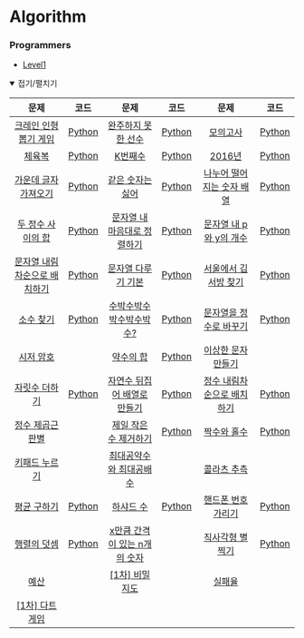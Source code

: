 # Algorithm



### Programmers

* [Level1](https://programmers.co.kr/learn/challenges?tab=all_challenges)

<details open> <summary>접기/펼치기</summary>

|                             문제                             |                             코드                             |                             문제                             |                             코드                             |                             문제                             |                             코드                             |
| :----------------------------------------------------------: | :----------------------------------------------------------: | :----------------------------------------------------------: | :----------------------------------------------------------: | :----------------------------------------------------------: | :----------------------------------------------------------: |
| [크레인 인형뽑기 게임](https://programmers.co.kr/learn/courses/30/lessons/64061?language=python3) | [Python](https://github.com/nonusDev/Algorithm/blob/master/Programmers/Level1/크레인인형뽑기게임.py) | [완주하지 못한 선수](https://programmers.co.kr/learn/courses/30/lessons/42576?language=python3) | [Python](https://github.com/nonusDev/Algorithm/blob/master/Programmers/Level1/완주하지못한선수.py) | [모의고사](https://programmers.co.kr/learn/courses/30/lessons/42840?language=python3) | [Python](https://github.com/nonusDev/Algorithm/blob/master/Programmers/Level1/모의고사.py) |
| [체육복](https://programmers.co.kr/learn/courses/30/lessons/42862?language=python3) | [Python](https://github.com/nonusDev/Algorithm/blob/master/Programmers/Level1/체육복.py) | [K번째수](https://programmers.co.kr/learn/courses/30/lessons/42748?language=python3) | [Python](https://github.com/nonusDev/Algorithm/blob/master/Programmers/Level1/K번째수.py) | [2016년](https://programmers.co.kr/learn/courses/30/lessons/12901?language=python3) | [Python](https://github.com/nonusDev/Algorithm/blob/master/Programmers/Level1/2016년.py) |
| [가운데 글자 가져오기](https://programmers.co.kr/learn/courses/30/lessons/12903?language=python3) | [Python](https://github.com/nonusDev/Algorithm/blob/master/Programmers/Level1/가운데글자가져오기.py) | [같은 숫자는 싫어](https://programmers.co.kr/learn/courses/30/lessons/12906?language=python3) | [Python](https://github.com/nonusDev/Algorithm/blob/master/Programmers/Level1/같은숫자는싫어.py) | [나누어 떨어지는 숫자 배열](https://programmers.co.kr/learn/courses/30/lessons/12910?language=python3) | [Python](https://github.com/nonusDev/Algorithm/blob/master/Programmers/Level1/나누어떨어지는숫자배열.py) |
| [두 정수 사이의 합](https://programmers.co.kr/learn/courses/30/lessons/12912?language=python3) | [Python](https://github.com/nonusDev/Algorithm/blob/master/Programmers/Level1/두정수사이의합.py) | [문자열 내 마음대로 정렬하기](https://programmers.co.kr/learn/courses/30/lessons/12915?language=python3) | [Python](https://github.com/nonusDev/Algorithm/blob/master/Programmers/Level1/문자열내마음대로정렬하기.py) | [문자열 내 p와 y의 개수](https://programmers.co.kr/learn/courses/30/lessons/12916?language=python3) | [Python](https://github.com/nonusDev/Algorithm/blob/master/Programmers/Level1/문자열내p와y의개수.py) |
| [문자열 내림차순으로 배치하기](https://programmers.co.kr/learn/courses/30/lessons/12917?language=python3) | [Python](https://github.com/nonusDev/Algorithm/blob/master/Programmers/Level1/문자열내림차순으로배치하기.py) | [문자열 다루기 기본](https://programmers.co.kr/learn/courses/30/lessons/12918?language=python3) | [Python](https://github.com/nonusDev/Algorithm/blob/master/Programmers/Level1/문자열다루기기본.py) | [서울에서 김서방 찾기](https://programmers.co.kr/learn/courses/30/lessons/12919?language=python3) | [Python](https://github.com/nonusDev/Algorithm/blob/master/Programmers/Level1/서울에서김서방찾기.py) |
| [소수 찾기](https://programmers.co.kr/learn/courses/30/lessons/12921?language=python3) | [Python](https://github.com/nonusDev/Algorithm/blob/master/Programmers/Level1/소수찾기.py) | [수박수박수박수박수박수?](https://programmers.co.kr/learn/courses/30/lessons/12922?language=python3) | [Python](https://github.com/nonusDev/Algorithm/blob/master/Programmers/Level1/수박수박수박수박수박수.py) | [문자열을 정수로 바꾸기](https://programmers.co.kr/learn/courses/30/lessons/12925?language=python3) | [Python](https://github.com/nonusDev/Algorithm/blob/master/Programmers/Level1/문자열을정수로바꾸기.py) |
| [시저 암호](https://programmers.co.kr/learn/courses/30/lessons/12926?language=python3) |                                                              | [약수의 합](https://programmers.co.kr/learn/courses/30/lessons/12928?language=python3) | [Python](https://github.com/nonusDev/Algorithm/blob/master/Programmers/Level1/약수의합.py) | [이상한 문자 만들기](https://programmers.co.kr/learn/courses/30/lessons/12930?language=python3) |                                                              |
| [자릿수 더하기](https://programmers.co.kr/learn/courses/30/lessons/12931?language=python3) | [Python](https://github.com/nonusDev/Algorithm/blob/master/Programmers/Level1/자릿수더하기.py) | [자연수 뒤집어 배열로 만들기](https://programmers.co.kr/learn/courses/30/lessons/12932?language=python3) | [Python](https://github.com/nonusDev/Algorithm/blob/master/Programmers/Level1/자연수뒤집어배열로만들기.py) | [정수 내림차순으로 배치하기](https://programmers.co.kr/learn/courses/30/lessons/12933?language=python3) | [Python](https://github.com/nonusDev/Algorithm/blob/master/Programmers/Level1/정수내림차순으로배치하기.py) |
| [정수 제곱근 판별](https://programmers.co.kr/learn/courses/30/lessons/12934?language=python3) |                                                              | [제일 작은 수 제거하기](https://programmers.co.kr/learn/courses/30/lessons/12935?language=python3) | [Python](https://github.com/nonusDev/Algorithm/blob/master/Programmers/Level1/제일작은수제거하기.py) | [짝수와 홀수](https://programmers.co.kr/learn/courses/30/lessons/12937?language=python3) | [Python](https://github.com/nonusDev/Algorithm/blob/master/Programmers/Level1/짝수와홀수.py) |
| [키패드 누르기](https://programmers.co.kr/learn/courses/30/lessons/67256?language=python3) |                                                              | [최대공약수와 최대공배수](https://programmers.co.kr/learn/courses/30/lessons/12940?language=python3) |                                                              | [콜라츠 추측](https://programmers.co.kr/learn/courses/30/lessons/12943?language=python3) |                                                              |
| [평균 구하기](https://programmers.co.kr/learn/courses/30/lessons/12944?language=python3) | [Python](https://github.com/nonusDev/Algorithm/blob/master/Programmers/Level1/평균구하기.py) | [하샤드 수](https://programmers.co.kr/learn/courses/30/lessons/12947?language=python3) | [Python](https://github.com/nonusDev/Algorithm/blob/master/Programmers/Level1/하샤드수.py) | [핸드폰 번호 가리기](https://programmers.co.kr/learn/courses/30/lessons/12948?language=python3) | [Python](https://github.com/nonusDev/Algorithm/blob/master/Programmers/Level1/핸드폰번호가리기.py) |
| [행렬의 덧셈](https://programmers.co.kr/learn/courses/30/lessons/12950?language=python3) | [Python](https://github.com/nonusDev/Algorithm/blob/master/Programmers/Level1/행렬의덧셈.py) | [x만큼 간격이 있는 n개의 숫자](https://programmers.co.kr/learn/courses/30/lessons/12954?language=python3) |                                                              | [직사각형 별찍기](https://programmers.co.kr/learn/courses/30/lessons/12969?language=python3) | [Python](https://github.com/nonusDev/Algorithm/blob/master/Programmers/Level1/직사각형별찍기.py) |
| [예산](https://programmers.co.kr/learn/courses/30/lessons/12982?language=python3) |                                                              | [[1차] 비밀지도](https://programmers.co.kr/learn/courses/30/lessons/17681?language=python3) |                                                              | [실패율](https://programmers.co.kr/learn/courses/30/lessons/42889?language=python3) |                                                              |
| [[1차] 다트 게임](https://programmers.co.kr/learn/courses/30/lessons/17682?language=python3) |                                                              |                                                              |                                                              |                                                              |                                                              |

</details>